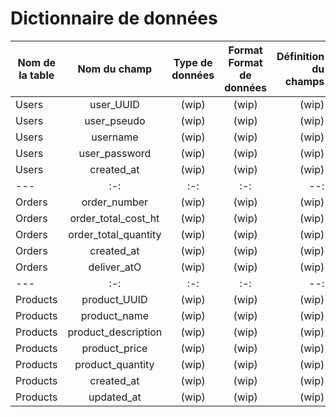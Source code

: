# Dictionnaire de données

| Nom de la table | Nom du champ | Type de données | Format Format de données | Définition du champs |
|---    |:-:    |:-:    |:-:    |--:    |
| Users | user_UUID | (wip) | (wip) | (wip) |
| Users | user_pseudo | (wip) | (wip) | (wip) |
| Users | username | (wip) | (wip) | (wip) |
| Users | user_password | (wip) | (wip) | (wip) |
| Users | created_at | (wip) | (wip) | (wip) |
|---    |:-:    |:-:    |:-:    |--:    |
| Orders | order_number | (wip) | (wip) | (wip) |
| Orders | order_total_cost_ht | (wip) | (wip) | (wip) |
| Orders | order_total_quantity | (wip) | (wip) | (wip) |
| Orders | created_at | (wip) | (wip) | (wip) |
| Orders | deliver_atO | (wip) | (wip) | (wip) |
|---    |:-:    |:-:    |:-:    |--:    |
| Products | product_UUID | (wip) | (wip) | (wip) |
| Products | product_name | (wip) | (wip) | (wip) |
| Products | product_description | (wip) | (wip) | (wip) |
| Products | product_price | (wip) | (wip) | (wip) |
| Products | product_quantity | (wip) | (wip) | (wip) |
| Products | created_at | (wip) | (wip) | (wip) |
| Products | updated_at | (wip) | (wip) | (wip) |